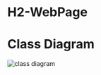 # H2-WebPage
# Class Diagram
![class diagram](https://github.com/PhilipGeil/H2-WebPage/blob/PartTwo/Sk%C3%A6rmbillede%202020-11-11%20123111.png)
